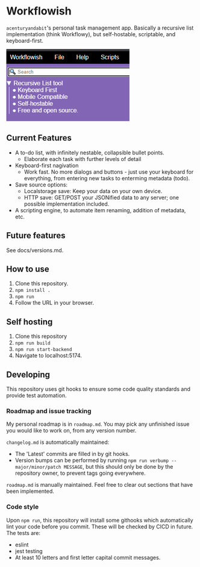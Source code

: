 # Workflowish
`acenturyandabit`'s personal task management app. Basically a recursive list implementation (think Workflowy), but self-hostable, scriptable, and keyboard-first.

![Workflowish Screenshot](./public/readme-screenshot.png)

## Current Features
- A to-do list, with infinitely nestable, collapsible bullet points.
    - Elaborate each task with further levels of detail
- Keyboard-first nagivation
    - Work fast. No more dialogs and buttons - just use your keyboard for everything, from entering new tasks to enterming metadata (todo).
- Save source options:
    - Localstorage save: Keep your data on your own device.
    - HTTP save: GET/POST your JSONified data to any server; one possible implementation included.
- A scripting engine, to automate item renaming, addition of metadata, etc.

## Future features
See docs/versions.md.

## How to use 
1. Clone this repository.
2. `npm install .`
3. `npm run`
4. Follow the URL in your browser.

## Self hosting 
1. Clone this repository
2. `npm run build`
3. `npm run start-backend`
4. Navigate to localhost:5174.

## Developing
This repository uses git hooks to ensure some code quality standards and provide test automation.

### Roadmap and issue tracking
My personal roadmap is in `roadmap.md`. You may pick any unfinished issue you would like to work on, from any version number.

`changelog.md` is automatically maintained:
- The 'Latest' commits are filled in by git hooks.
- Version bumps can be performed by running `npm run verbump -- major/minor/patch MESSAGE`, but this should only be done by the repository owner, to prevent tags going everywhere.

`roadmap.md` is manually maintained. Feel free to clear out sections that have been implemented.

### Code style
Upon `npm run`, this repository will install some githooks which automatically lint your code before you commit. These will be checked by CICD in future. The tests are:
- eslint
- jest testing
- At least 10 letters and first letter capital commit messages.